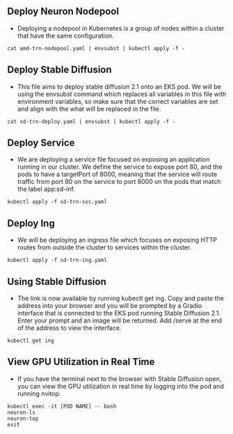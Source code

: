 ## Deploy Neuron Nodepool

* Deploying a nodepool in Kubernetes is a group of nodes within a cluster that have the same configuration. 
```
cat amd-trn-nodepool.yaml | envsubst | kubectl apply -f -
```

## Deploy Stable Diffusion

* This file aims to deploy stable diffusion 2.1 onto an EKS pod. We will be using the envsubst command which replaces all variables in this file with environment variables, so make sure that the correct variables are set and align with the what will be replaced in the file.
```
cat sd-trn-deploy.yaml | envsubst | kubectl apply -f -
```

## Deploy Service

* We are deploying a service file focused on exposing an application running in our cluster. We define the service to expose port 80, and the pods to have a targetPort of 8000, meaning that the service will route traffic from port 80 on the service to port 8000 on the pods that match the label app:sd-inf. 
```
kubectl apply -f sd-trn-svc.yaml
```

## Deploy Ing

* We will be deploying an ingress file which focuses on exposing HTTP routes from outside the cluster to services within the cluster. 
```
kubectl apply -f sd-trn-ing.yaml
```

## Using Stable Diffusion 

* The link is now available by running kubectl get ing. Copy and paste the address into your browser and you will be prompted by a Gradio interface that is connected to the EKS pod running Stable Diffusion 2.1. Enter your prompt and an image will be returned. Add /serve at the end of the address to view the interface.
```
kubectl get ing
```

## View GPU Utilization in Real Time 

* If you have the terminal next to the browser with Stable Diffusion open, you can view the GPU utilization in real time by logging into the pod and running nvitop.
```
kubectl exec -it [POD NAME] -- bash
neuron-ls
neuron-top
exit
```
